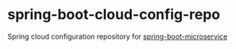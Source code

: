 # spring-boot-cloud-config-repo
Spring cloud configuration repository for [spring-boot-microservice](https://github.com/aldwindelgado/spring-boot-microservice)
